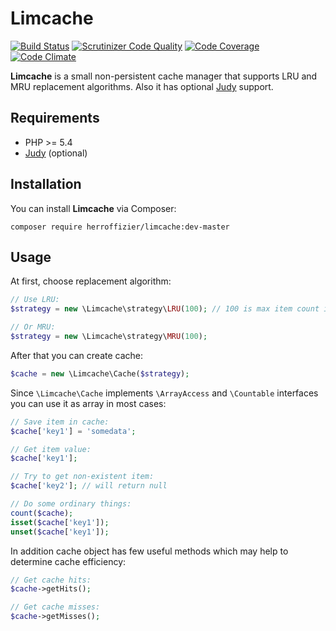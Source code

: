 # Limcache

[![Build Status](https://travis-ci.org/herroffizier/limcache.svg?branch=master)](https://travis-ci.org/herroffizier/limcache) [![Scrutinizer Code Quality](https://scrutinizer-ci.com/g/herroffizier/limcache/badges/quality-score.png?b=master)](https://scrutinizer-ci.com/g/herroffizier/limcache/?branch=master) [![Code Coverage](https://scrutinizer-ci.com/g/herroffizier/limcache/badges/coverage.png?b=master)](https://scrutinizer-ci.com/g/herroffizier/limcache/?branch=master) [![Code Climate](https://codeclimate.com/github/herroffizier/limcache/badges/gpa.svg)](https://codeclimate.com/github/herroffizier/limcache)

**Limcache** is a small non-persistent cache manager that supports LRU and MRU replacement algorithms. Also it has optional [Judy](http://pecl.php.net/package/judy) support.

## Requirements

* PHP >= 5.4
* [Judy](http://pecl.php.net/package/judy) (optional)

## Installation

You can install **Limcache** via Composer:

```
composer require herroffizier/limcache:dev-master
```

## Usage

At first, choose replacement algorithm:

```php
// Use LRU:
$strategy = new \Limcache\strategy\LRU(100); // 100 is max item count in cache

// Or MRU:
$strategy = new \Limcache\strategy\MRU(100);
```

After that you can create cache:

```php
$cache = new \Limcache\Cache($strategy);
```

Since ```\Limcache\Cache``` implements ```\ArrayAccess``` and ```\Countable``` interfaces you can use it as array in most cases: 

```php
// Save item in cache:
$cache['key1'] = 'somedata';

// Get item value:
$cache['key1'];

// Try to get non-existent item:
$cache['key2']; // will return null

// Do some ordinary things:
count($cache);
isset($cache['key1']);
unset($cache['key1']);

```

In addition cache object has few useful methods which may help to determine cache efficiency:

```php
// Get cache hits:
$cache->getHits();

// Get cache misses:
$cache->getMisses();
```

